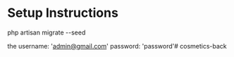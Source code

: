 # Setup Instructions

php artisan migrate --seed

the username: 'admin@gmail.com'
password: 'password'# cosmetics-back
